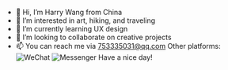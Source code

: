 - 👋 Hi, I’m Harry Wang from China
- 👀 I’m interested in art, hiking, and traveling
- 🌱 I’m currently learning UX design
- 💞️ I’m looking to collaborate on creative projects
- 📫 You can reach me via 753335031@qq.com
Other platforms:
![WeChat](https://github.com/iamharrywang/iamharrywang/assets/173937313/32726477-3a25-4b24-850d-a336ab305563)
![Messenger](https://github.com/iamharrywang/iamharrywang/assets/173937313/b4af5cf4-29c2-4bc4-8245-ea8e76d6b6ee)
Have a nice day!
